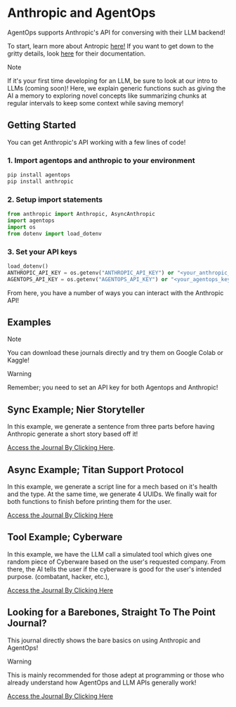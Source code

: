 # Anthropic and AgentOps

AgentOps supports Anthropic's API for conversing with their LLM backend!

To start, learn more about Antropic [here!](https://www.anthropic.com)
If you want to get down to the gritty details, look [here](https://docs.anthropic.com/en/docs/welcome) for their documentation.


> [!NOTE]
> If it's your first time developing for an LLM, be sure to look at our intro to LLMs (coming soon)! Here, we explain generic functions such as giving the AI a memory to exploring novel concepts like summarizing chunks at regular intervals to keep some context while saving memory!

## Getting Started

You can get Anthropic's API working with a few lines of code!

### 1. Import agentops and anthropic to your environment

```python
pip install agentops
pip install anthropic
```

### 2. Setup import statements

```python
from anthropic import Anthropic, AsyncAnthropic
import agentops
import os
from dotenv import load_dotenv
```

### 3. Set your API keys

```python
load_dotenv()
ANTHROPIC_API_KEY = os.getenv("ANTHROPIC_API_KEY") or "<your_anthropic_key>"
AGENTOPS_API_KEY = os.getenv("AGENTOPS_API_KEY") or "<your_agentops_key>"
```

From here, you have a number of ways you can interact with the Anthropic API!

## Examples

> [!NOTE]
> You can download these journals directly and try them on Google Colab or Kaggle!


> [!WARNING]
> Remember; you need to set an API key for both Agentops and Anthropic!


## Sync Example; Nier Storyteller

In this example, we generate a sentence from three parts before having Anthropic generate a short story based off it!

[Access the Journal By Clicking Here](./anthropic-example-sync.ipynb).

## Async Example; Titan Support Protocol

In this example, we generate a script line for a mech based on it's health and the type. At the same time, we generate 4 UUIDs. We finally wait for both functions to finish before printing them for the user.

[Access the Journal By Clicking Here](./anthropic-example-async.ipynb)

## Tool Example; Cyberware

In this example, we have the LLM call a simulated tool which gives one random piece of Cyberware based on the user's requested company. From there, the AI tells the user if the cyberware is good for the user's intended purpose. (combatant, hacker, etc.),

[Access the Journal By Clicking Here](./antrophic-example-tool.ipynb)





## Looking for a Barebones, Straight To The Point Journal?

This journal directly shows the bare basics on using Anthropic and AgentOps!

> [!WARNING]
> This is mainly recommended for those adept at programming or those who already understand how AgentOps and LLM APIs generally work!

[Access the Journal By Clicking Here](./anthropic_example.ipynb)


